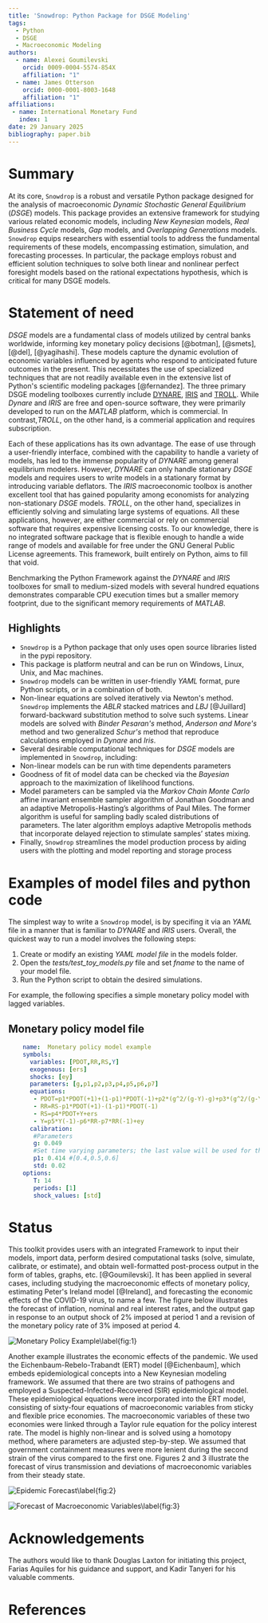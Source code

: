 ```yaml
---
title: 'Snowdrop: Python Package for DSGE Modeling'
tags:
  - Python
  - DSGE
  - Macroeconomic Modeling
authors:
  - name: Alexei Goumilevski
    orcid: 0009-0004-5574-854X
    affiliation: "1"
  - name: James Otterson
    orcid: 0000-0001-8003-1648
    affiliation: "1"
affiliations:
 - name: International Monetary Fund
   index: 1
date: 29 January 2025
bibliography: paper.bib
---
```

# Summary

At its core, `Snowdrop` is a robust and versatile Python package designed for the analysis of macroeconomic *Dynamic Stochastic General Equilibrium* (*DSGE*) models. This package provides an extensive framework for studying various related economic models, including *New Keynesian* models, *Real Business Cycle* models, *Gap* models, and *Overlapping Generations* models. `Snowdrop` equips researchers with essential tools to address the fundamental requirements of these models, encompassing estimation, simulation, and forecasting processes.  In particular, the package employs robust and efficient solution techniques to solve both linear and nonlinear perfect foresight models based on the rational expectations hypothesis, which is critical for many DSGE models.

# Statement of need

*DSGE* models are a fundamental class of models utilized by central banks worldwide, informing key monetary policy decisions [@botman], [@smets], [@del], [@yagihashi]. These models capture the dynamic evolution of economic variables influenced by agents who respond to anticipated future outcomes in the present. This necessitates the use of specialized techniques that are not readily available even in the extensive list of Python's scientific modeling packages [@fernandez]. The three primary DSGE modeling toolboxes currently include [DYNARE](https://www.dynare.org), [IRIS](https://iris.igpmn.org) and [TROLL](https://www.intex.com/troll/history.html). While *Dynare* and *IRIS* are free and open-source software, they were primarily developed to run on the *MATLAB* platform, which is commercial. In contrast,*TROLL*, on the other hand, is a commerial application and requires subscription.

Each of these applications has its own advantage. The ease of use through a user-friendly interface, combined with the capability to handle a variety of models, has led to the immense popularity of *DYNARE* among general equilibrium modelers. However, *DYNARE* can only handle stationary *DSGE* models and requires users to write models in a stationary format by introducing variable deflators. The *IRIS* macroeconomic toolbox is another excellent tool that has gained popularity among economists for analyzing non-stationary *DSGE* models. *TROLL*, on the other hand, specializes in efficiently solving and simulating large systems of equations. All these applications, however, are either commercial or rely on commercial software that requires expensive licensing costs. To our knowledge, there is no integrated software package that is flexible enough to handle a wide range of models and available for free under the GNU General Public License agreements. This framework, built entirely on Python, aims to fill that void. 

Benchmarking the Python Framework against the *DYNARE* and *IRIS* toolboxes for small to medium-sized models with several hundred equations demonstrates comparable CPU execution times but a smaller memory footprint, due to the significant memory requirements of *MATLAB*.

## Highlights

- `Snowdrop` is a Python package that only uses open source libraries listed in the pypi repository.
- This package is platform neutral and can be run on Windows, Linux, Unix, and Mac machines.
- `Snowdrop` models can be written in user-friendly *YAML* format, pure Python scripts, or in a combination of both.
- Non-linear equations are solved iteratively via Newton's method. `Snowdrop` implements the *ABLR* stacked matrices and *LBJ* [@Juillard] forward-backward substitution method to solve such systems.  Linear models are solved with *Binder Pesaran's* method, *Anderson and More's* method and two generalized *Schur's* method that reproduce calculations employed in *Dynare* and *Iris*.
- Several desirable computational techniques for *DSGE* models are implemented in `Snowdrop`, including:
- Non-linear models can be run with time dependents parameters
- Goodness of fit of model data can be checked via the *Bayesian* approach to the maximization of likelihood functions.
- Model parameters can be sampled via the *Markov Chain Monte Carlo* affine invariant ensemble sampler algorithm of Jonathan Goodman and an adaptive Metropolis-Hasting’s algorithms of Paul Miles. The former algorithm is useful for sampling badly scaled distributions of parameters. The later algorithm employs adaptive Metropolis methods that incorporate delayed rejection to stimulate samples’ states mixing.
- Finally, `Snowdrop` streamlines the model production process by aiding users with the plotting and model reporting and storage process

# Examples of model files and python code

The simplest way to write a `Snowdrop` model, is by specifing it via an *YAML* file in a manner that is familiar to *DYNARE* and *IRIS* users. Overall, the quickest
way to run a model involves the following steps:

1. Create or modify an existing *YAML model file* in the models folder.
2. Open the *tests/test_toy_models.py* file and set *fname* to the name of your model file.
3. Run the Python script to obtain the desired simulations.

For example, the following specifies a simple monetary policy model with lagged variables.

## Monetary policy model file

```yaml
    name:  Monetary policy model example
    symbols:
      variables: [PDOT,RR,RS,Y]
      exogenous: [ers]
      shocks: [ey]
      parameters: [g,p1,p2,p3,p4,p5,p6,p7]
      equations:
       - PDOT=p1*PDOT(+1)+(1-p1)*PDOT(-1)+p2*(g^2/(g-Y)-g)+p3*(g^2/(g-Y(-1))-g)
       - RR=RS-p1*PDOT(+1)-(1-p1)*PDOT(-1)
       - RS=p4*PDOT+Y+ers
       - Y=p5*Y(-1)-p6*RR-p7*RR(-1)+ey
      calibration:
       #Parameters
       g: 0.049
       #Set time varying parameters; the last value will be used for the rest of this array
       p1: 0.414 #[0.4,0.5,0.6]
       std: 0.02
    options:
       T: 14
       periods: [1]
       shock_values: [std]
```

# Status

This toolkit provides users with an integrated Framework to input their models, import data, perform desired computational tasks (solve, simulate, calibrate, or estimate), and obtain well-formatted post-process output in the form of tables, graphs, etc. [@Goumilevski]. It has been applied in several cases, including studying the macroeconomic effects of monetary policy, estimating Peter's Ireland model [@Ireland], and forecasting the economic effects of the COVID-19 virus, to name a few. The figure below illustrates the forecast of inflation, nominal and real interest rates, and the output gap in response to an output shock of 2% imposed at period 1 and a revision of the monetary policy rate of 3% imposed at period 4.

![Monetary Policy Example\label{fig:1}](Decomposition.png)

Another example illustrates the economic effects of the pandemic. We used the Eichenbaum-Rebelo-Trabandt (ERT) model [@Eichenbaum], which embeds epidemiological concepts into a New Keynesian modeling framework. We assumed that there are two strains of pathogens and employed a Suspected-Infected-Recovered (SIR) epidemiological model. These epidemiological equations were incorporated into the ERT model, consisting of sixty-four equations of macroeconomic variables from sticky and flexible price economies. The macroeconomic variables of these two economies were linked through a Taylor rule equation for the policy interest rate. The model is highly non-linear and is solved using a homotopy method, where parameters are adjusted step-by-step. We assumed that government containment measures were more lenient during the second strain of the virus compared to the first one. Figures 2 and 3 illustrate the forecast of virus transmission and deviations of macroeconomic variables from their steady state.

![Epidemic Forecast\label{fig:2}](Virus.png)

![Forecast of Macroeconomic Variables\label{fig:3}](Economy.png)

# Acknowledgements

The authors would like to thank Douglas Laxton for initiating this project, Farias Aquiles for his guidance and support, and Kadir Tanyeri for his valuable comments.

# References
